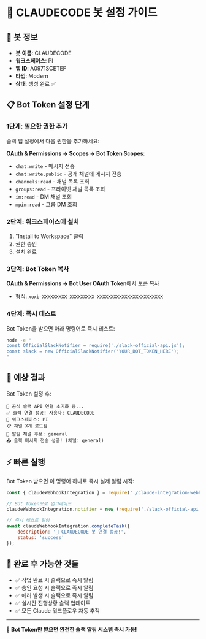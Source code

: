 # 🤖 CLAUDECODE 봇 설정 가이드

## 🎯 봇 정보
- **봇 이름**: CLAUDECODE
- **워크스페이스**: PI
- **앱 ID**: A0971SCETEF
- **타입**: Modern
- **상태**: 생성 완료 ✅

## 📋 Bot Token 설정 단계

### 1단계: 필요한 권한 추가
슬랙 앱 설정에서 다음 권한을 추가하세요:

**OAuth & Permissions → Scopes → Bot Token Scopes**:
- `chat:write` - 메시지 전송
- `chat:write.public` - 공개 채널에 메시지 전송  
- `channels:read` - 채널 목록 조회
- `groups:read` - 프라이빗 채널 목록 조회
- `im:read` - DM 채널 조회
- `mpim:read` - 그룹 DM 조회

### 2단계: 워크스페이스에 설치
1. "Install to Workspace" 클릭
2. 권한 승인
3. 설치 완료

### 3단계: Bot Token 복사
**OAuth & Permissions → Bot User OAuth Token**에서 토큰 복사
- 형식: `xoxb-XXXXXXXXX-XXXXXXXXX-XXXXXXXXXXXXXXXXXXXXXXXX`

### 4단계: 즉시 테스트
Bot Token을 받으면 아래 명령어로 즉시 테스트:

```bash
node -e "
const OfficialSlackNotifier = require('./slack-official-api.js');
const slack = new OfficialSlackNotifier('YOUR_BOT_TOKEN_HERE');
"
```

## 🚀 예상 결과

Bot Token 설정 후:
```
🔗 공식 슬랙 API 연결 초기화 중...
✅ 슬랙 연결 성공! 사용자: CLAUDECODE
📍 워크스페이스: PI
📋 채널 X개 로드됨
🎯 알림 채널 후보: general
📤 슬랙 메시지 전송 성공! (채널: general)
```

## ⚡ 빠른 실행

Bot Token 받으면 이 명령어 하나로 즉시 실제 알림 시작:

```javascript
const { claudeWebhookIntegration } = require('./claude-integration-webhook.js');

// Bot Token으로 업그레이드
claudeWebhookIntegration.notifier = new (require('./slack-official-api.js'))('YOUR_BOT_TOKEN');

// 즉시 테스트 알림
await claudeWebhookIntegration.completeTask({
    description: '🎉 CLAUDECODE 봇 연결 성공!',
    status: 'success'
});
```

## 🎯 완료 후 가능한 것들

- ✅ 작업 완료 시 슬랙으로 즉시 알림
- ✅ 승인 요청 시 슬랙으로 즉시 알림
- ✅ 에러 발생 시 슬랙으로 즉시 알림
- ✅ 실시간 진행상황 슬랙 업데이트
- ✅ 모든 Claude 워크플로우 자동 추적

---

**🎊 Bot Token만 받으면 완전한 슬랙 알림 시스템 즉시 가동!**